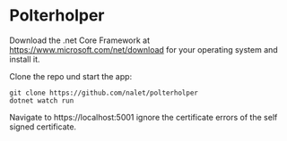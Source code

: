# Polterholper

Download the .net Core Framework at https://www.microsoft.com/net/download for your operating system and install it.

Clone the repo und start the app:

```
git clone https://github.com/nalet/polterholper
dotnet watch run
```

Navigate to https://localhost:5001 ignore the certificate errors of the self signed certificate.
